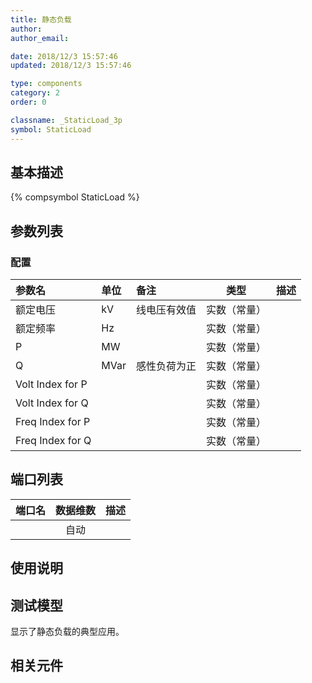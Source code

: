 ```yaml
---
title: 静态负载
author: 
author_email:

date: 2018/12/3 15:57:46
updated: 2018/12/3 15:57:46

type: components
category: 2
order: 0

classname: _StaticLoad_3p
symbol: StaticLoad
---
```

## 基本描述
{% compsymbol StaticLoad %}

## 参数列表
### 配置
| 参数名 | 单位 | 备注 | 类型 | 描述 |
| :--- | :--- | :--- | :--: | :--- |
| 额定电压 | kV | 线电压有效值 | 实数（常量） |  |
| 额定频率 | Hz |  | 实数（常量） |  |
| P | MW |  | 实数（常量） |  |
| Q | MVar | 感性负荷为正 | 实数（常量） |  |
| Volt Index for P |  |  | 实数（常量） |  |
| Volt Index for Q |  |  | 实数（常量） |  |
| Freq Index for P |  |  | 实数（常量） |  |
| Freq Index for Q |  |  | 实数（常量） |  |


## 端口列表

| 端口名 | 数据维数 | 描述 |
| :--- | :--:  | :--- |
|  | 自动 | |                   

## 使用说明


## 测试模型
[<test name>](<test link>)显示了静态负载的典型应用。

## 相关元件


